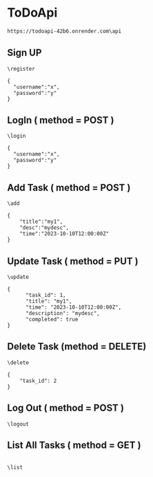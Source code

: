 # ToDoApi

```bash
https://todoapi-42b6.onrender.com\api

```
## Sign UP
```
\register

{
  "username":"x",
  "password":"y"
}
```
## LogIn ( method = POST )
```
\login

{
  "username":"x",
  "password":"y"
}
```
## Add Task ( method = POST )
```
\add

{
    "title":"my1",
    "desc":"mydesc",
    "time":"2023-10-10T12:00:00Z"
}
```
## Update Task ( method = PUT )
```
\update

{
      "task_id": 1,
      "title": "my1",
      "time": "2023-10-10T12:00:00Z",
      "description": "mydesc",
      "completed": true
}
```

## Delete Task  (method = DELETE)
```
\delete

{
    "task_id": 2
}

```
## Log Out  ( method = POST )
```
\logout
```
## List All Tasks  ( method = GET )
```

\list
```









